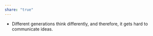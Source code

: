```yaml
---
share: "true"
---
```


- Different generations think differently, and therefore, it gets hard to communicate ideas.